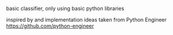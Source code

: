 basic classifier, only using basic python libraries

inspired by and implementation ideas taken from Python Engineer https://github.com/python-engineer
